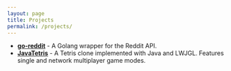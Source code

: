 ```yaml
---
layout: page
title: Projects
permalink: /projects/
---
```


* **[go-reddit](https://github.com/cameronstanley/go-reddit)** - A Golang wrapper for the Reddit API.
* **[JavaTetris](https://github.com/cameronstanley/JavaTetris)** - A Tetris clone implemented with Java and LWJGL. Features single and network multiplayer game modes. 
